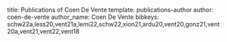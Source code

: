 title: Publications of Coen De Vente
template: publications-author
author: coen-de-vente
author_name: Coen De Vente
bibkeys: schw22a,less20,vent21a,lemi22,schw22,xion21,ardu20,vent20,gonz21,vent20a,vent21,vent22,vent18